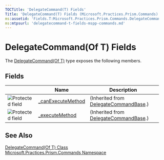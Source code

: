 ```yaml
---
TOCTitle: 'DelegateCommand(T) Fields'
Title: 'DelegateCommand(T) Fields (Microsoft.Practices.Prism.Commands)'
ms:assetid: 'Fields.T:Microsoft.Practices.Prism.Commands.DelegateCommand\`1'
ms:mtpsurl: 'delegatecommand-t-fields-mspp-commands.md'
---
```


# DelegateCommand(Of T) Fields

The [DelegateCommand(Of T)](/patterns-practices/reference/delegatecommand-t-class-mspp-commands) type exposes the following members.


## Fields

|| Name | Description |
|---|---|---|
|![Protected field](/patterns-practices/reference/images/protfield.gif) | [\_canExecuteMethod](/patterns-practices/reference/canexecutemthd-field)|(Inherited from [DelegateCommandBase](/patterns-practices/reference/delegatecommandbase-class-mspp-commands).)|
|![Protected field](/patterns-practices/reference/images/protfield.gif)| [\_executeMethod](/patterns-practices/reference/executemthd-field)|(Inherited from [DelegateCommandBase](/patterns-practices/reference/delegatecommandbase-class-mspp-commands).)|

## See Also

[DelegateCommand(Of T) Class](/patterns-practices/reference/delegatecommand-t-class-mspp-commands)  
[Microsoft.Practices.Prism.Commands Namespace ](/patterns-practices/reference/mspp-commands-namespace)